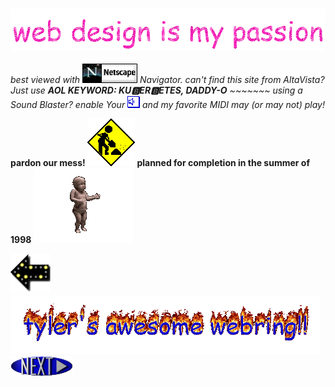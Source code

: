 ### [![Header](header.gif)](https://github.com/tylerjl)

*best viewed with [![Netscape](netscape.gif)](https://isp.netscape.com/) Navigator. can't find this site from AltaVista? Just use __AOL KEYWORD: KU🅱ER🅱ETES, DADDY-O__ ~~~~~~~ using a Sound Blaster? enable Your [![sound](sound.gif)](https://www.youtube.com/watch?v=djV11Xbc914) and my favorite MIDI may (or may not) play!*

__pardon our mess! [![Under Construction](construction.gif)](#) planned for completion in the summer of 1998__ [![Baby](baby.gif)](https://www.youtube.com/watch?v=ygI-2F8ApUM)

[![Previous](previousimage.gif)](https://www.youtube.com/watch?v=B-N1yJyrQRY) [![Webring](webring.gif)](https://www.spacejam.com/) [![Next](nextimage.gif)](https://www.ebaumsworld.com/)
